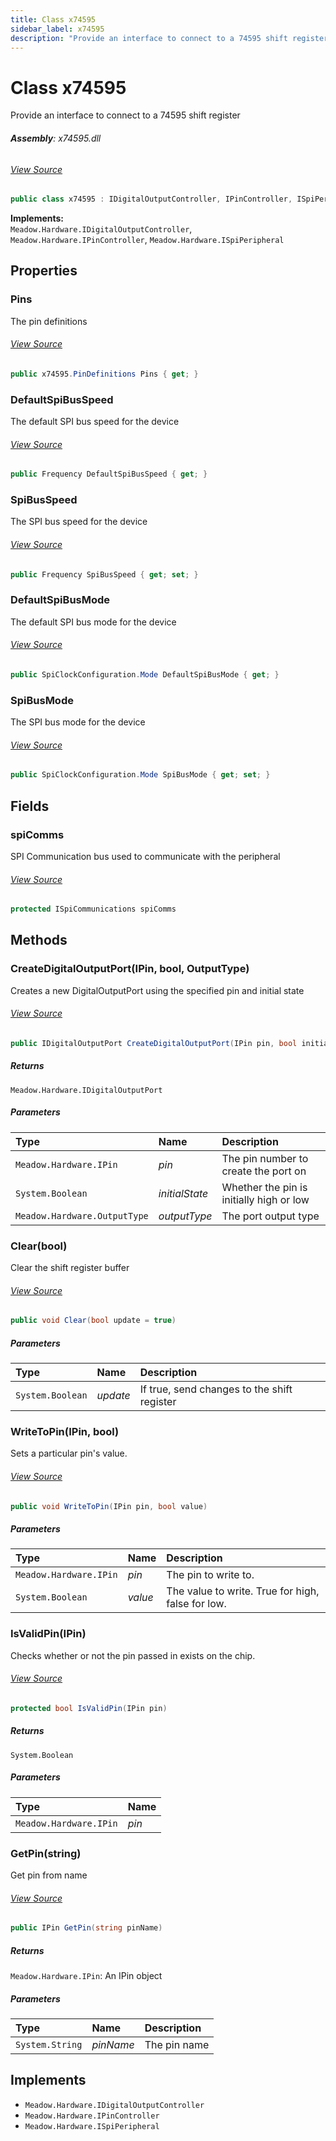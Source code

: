 ```yaml
---
title: Class x74595
sidebar_label: x74595
description: "Provide an interface to connect to a 74595 shift register"
---
```

# Class x74595
Provide an interface to connect to a 74595 shift register

###### **Assembly**: x74595.dll
###### [View Source](https://github.com/WildernessLabs/Meadow.Foundation.git/blob/develop/Source/Meadow.Foundation.Peripherals/ICs.IOExpanders.x74595/Driver/x74595.PinDefinitions.cs#L7)
```csharp title="Declaration"
public class x74595 : IDigitalOutputController, IPinController, ISpiPeripheral
```
**Implements:**  
`Meadow.Hardware.IDigitalOutputController`, `Meadow.Hardware.IPinController`, `Meadow.Hardware.ISpiPeripheral`

## Properties
### Pins
The pin definitions
###### [View Source](https://github.com/WildernessLabs/Meadow.Foundation.git/blob/develop/Source/Meadow.Foundation.Peripherals/ICs.IOExpanders.x74595/Driver/x74595.cs#L21)
```csharp title="Declaration"
public x74595.PinDefinitions Pins { get; }
```
### DefaultSpiBusSpeed
The default SPI bus speed for the device
###### [View Source](https://github.com/WildernessLabs/Meadow.Foundation.git/blob/develop/Source/Meadow.Foundation.Peripherals/ICs.IOExpanders.x74595/Driver/x74595.cs#L26)
```csharp title="Declaration"
public Frequency DefaultSpiBusSpeed { get; }
```
### SpiBusSpeed
The SPI bus speed for the device
###### [View Source](https://github.com/WildernessLabs/Meadow.Foundation.git/blob/develop/Source/Meadow.Foundation.Peripherals/ICs.IOExpanders.x74595/Driver/x74595.cs#L31)
```csharp title="Declaration"
public Frequency SpiBusSpeed { get; set; }
```
### DefaultSpiBusMode
The default SPI bus mode for the device
###### [View Source](https://github.com/WildernessLabs/Meadow.Foundation.git/blob/develop/Source/Meadow.Foundation.Peripherals/ICs.IOExpanders.x74595/Driver/x74595.cs#L40)
```csharp title="Declaration"
public SpiClockConfiguration.Mode DefaultSpiBusMode { get; }
```
### SpiBusMode
The SPI bus mode for the device
###### [View Source](https://github.com/WildernessLabs/Meadow.Foundation.git/blob/develop/Source/Meadow.Foundation.Peripherals/ICs.IOExpanders.x74595/Driver/x74595.cs#L45)
```csharp title="Declaration"
public SpiClockConfiguration.Mode SpiBusMode { get; set; }
```
## Fields
### spiComms
SPI Communication bus used to communicate with the peripheral
###### [View Source](https://github.com/WildernessLabs/Meadow.Foundation.git/blob/develop/Source/Meadow.Foundation.Peripherals/ICs.IOExpanders.x74595/Driver/x74595.cs#L61)
```csharp title="Declaration"
protected ISpiCommunications spiComms
```
## Methods
### CreateDigitalOutputPort(IPin, bool, OutputType)
Creates a new DigitalOutputPort using the specified pin and initial state
###### [View Source](https://github.com/WildernessLabs/Meadow.Foundation.git/blob/develop/Source/Meadow.Foundation.Peripherals/ICs.IOExpanders.x74595/Driver/x74595.cs#L143)
```csharp title="Declaration"
public IDigitalOutputPort CreateDigitalOutputPort(IPin pin, bool initialState, OutputType outputType)
```

##### Returns

`Meadow.Hardware.IDigitalOutputPort`

##### Parameters

| Type | Name | Description |
|:--- |:--- |:--- |
| `Meadow.Hardware.IPin` | *pin* | The pin number to create the port on |
| `System.Boolean` | *initialState* | Whether the pin is initially high or low |
| `Meadow.Hardware.OutputType` | *outputType* | The port output type |

### Clear(bool)
Clear the shift register buffer
###### [View Source](https://github.com/WildernessLabs/Meadow.Foundation.git/blob/develop/Source/Meadow.Foundation.Peripherals/ICs.IOExpanders.x74595/Driver/x74595.cs#L163)
```csharp title="Declaration"
public void Clear(bool update = true)
```

##### Parameters

| Type | Name | Description |
|:--- |:--- |:--- |
| `System.Boolean` | *update* | If true, send changes to the shift register |

### WriteToPin(IPin, bool)
Sets a particular pin's value.
###### [View Source](https://github.com/WildernessLabs/Meadow.Foundation.git/blob/develop/Source/Meadow.Foundation.Peripherals/ICs.IOExpanders.x74595/Driver/x74595.cs#L178)
```csharp title="Declaration"
public void WriteToPin(IPin pin, bool value)
```

##### Parameters

| Type | Name | Description |
|:--- |:--- |:--- |
| `Meadow.Hardware.IPin` | *pin* | The pin to write to. |
| `System.Boolean` | *value* | The value to write. True for high, false for low. |

### IsValidPin(IPin)
Checks whether or not the pin passed in exists on the chip.
###### [View Source](https://github.com/WildernessLabs/Meadow.Foundation.git/blob/develop/Source/Meadow.Foundation.Peripherals/ICs.IOExpanders.x74595/Driver/x74595.cs#L195)
```csharp title="Declaration"
protected bool IsValidPin(IPin pin)
```

##### Returns

`System.Boolean`

##### Parameters

| Type | Name |
|:--- |:--- |
| `Meadow.Hardware.IPin` | *pin* |

### GetPin(string)
Get pin from name
###### [View Source](https://github.com/WildernessLabs/Meadow.Foundation.git/blob/develop/Source/Meadow.Foundation.Peripherals/ICs.IOExpanders.x74595/Driver/x74595.cs#L205)
```csharp title="Declaration"
public IPin GetPin(string pinName)
```

##### Returns

`Meadow.Hardware.IPin`: An IPin object
##### Parameters

| Type | Name | Description |
|:--- |:--- |:--- |
| `System.String` | *pinName* | The pin name |


## Implements

* `Meadow.Hardware.IDigitalOutputController`
* `Meadow.Hardware.IPinController`
* `Meadow.Hardware.ISpiPeripheral`
